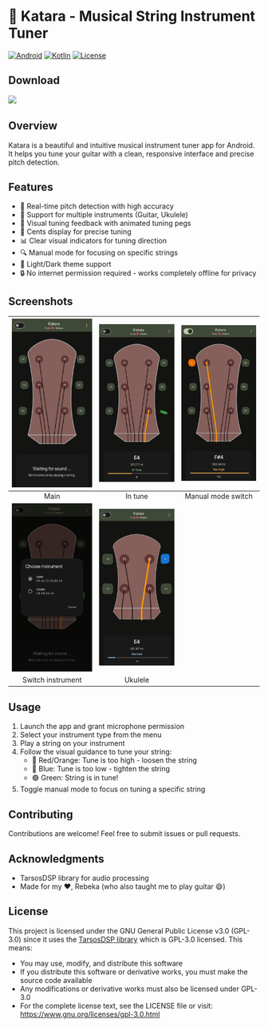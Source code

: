 # 🎸 Katara - Musical String Instrument Tuner

[![Android](https://img.shields.io/badge/Platform-Android-brightgreen.svg)](https://developer.android.com/)
[![Kotlin](https://img.shields.io/badge/Language-Kotlin-orange.svg)](https://kotlinlang.org/)
[![License](https://img.shields.io/badge/License-GPL-blue.svg)](LICENSE)

## Download
[![](https://img.shields.io/github/v/release/samolego/katara?include_prereleases&style=for-the-badge&logo=GitHub&label=GitHub&color=blue)](https://github.com/samolego/Katara/releases/latest/)

## Overview

Katara is a beautiful and intuitive musical instrument tuner app for Android. It helps you tune your guitar with a clean, responsive interface and precise pitch detection.

## Features

- 🎵 Real-time pitch detection with high accuracy
- 🎸 Support for multiple instruments (Guitar, Ukulele)
- 🔄 Visual tuning feedback with animated tuning pegs
- 🎯 Cents display for precise tuning
- 📊 Clear visual indicators for tuning direction
- 🔍 Manual mode for focusing on specific strings
- 🌙 Light/Dark theme support
- 🔒 No internet permission required - works completely offline for privacy

## Screenshots

| <img width="256" src="metadata/en-US/images/phoneScreenshots/main_screen.png"> | <img width="256" src="metadata/en-US/images/phoneScreenshots/guitar_e4.png"> | <img width="256" src="metadata/en-US/images/phoneScreenshots/guitar_manual.png"> |
|:---:|:---:|:---:|
| Main | In tune | Manual mode switch |
| <img width="256" src="metadata/en-US/images/phoneScreenshots/instrument_switch.png"> | <img width="256" src="metadata/en-US/images/phoneScreenshots/ukulele_e4_low.png"> |  |
| Switch instrument | Ukulele |  |


## Usage

1. Launch the app and grant microphone permission
2. Select your instrument type from the menu
3. Play a string on your instrument
4. Follow the visual guidance to tune your string:
   - 🔴 Red/Orange: Tune is too high - loosen the string
   - 🔵 Blue: Tune is too low - tighten the string
   - 🟢 Green: String is in tune!
5. Toggle manual mode to focus on tuning a specific string

## Contributing

Contributions are welcome! Feel free to submit issues or pull requests.

## Acknowledgments

- TarsosDSP library for audio processing
- Made for my ❤️, Rebeka (who also taught me to play guitar 😄)

## License

This project is licensed under the GNU General Public License v3.0 (GPL-3.0) since it uses the [TarsosDSP library](https://github.com/JorenSix/TarsosDSP) which is GPL-3.0 licensed. This means:

- You may use, modify, and distribute this software
- If you distribute this software or derivative works, you must make the source code available
- Any modifications or derivative works must also be licensed under GPL-3.0
- For the complete license text, see the LICENSE file or visit: https://www.gnu.org/licenses/gpl-3.0.html
